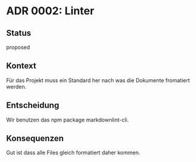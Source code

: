 # ADR 0002: Linter

## Status

proposed

## Kontext

Für das Projekt muss ein Standard her nach was die Dokumente fromatiert werden.

## Entscheidung

Wir benutzen das npm package markdownlint-cli.

## Konsequenzen

Gut ist dass alle Files gleich formatiert daher kommen.
